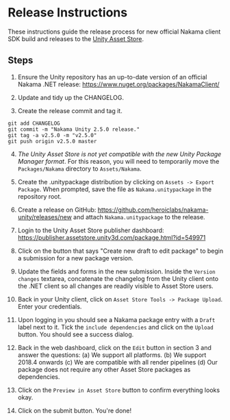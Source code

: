 Release Instructions
===

These instructions guide the release process for new official Nakama client SDK build and releases to the [Unity Asset Store](https://assetstore.unity.com/).

## Steps
1. Ensure the Unity repository has an up-to-date version of an official Nakama .NET release: https://www.nuget.org/packages/NakamaClient/

2. Update and tidy up the CHANGELOG.

3. Create the release commit and tag it.

```shell
git add CHANGELOG
git commit -m "Nakama Unity 2.5.0 release."
git tag -a v2.5.0 -m "v2.5.0"
git push origin v2.5.0 master
```

4. *The Unity Asset Store is not yet compatible with the new Unity Package Manager format*. For this reason, you will need to temporarily move the `Packages/Nakama` directory to `Assets/Nakama`.

5. Create the .unitypackage distribution by clicking on `Assets -> Export Package`. When prompted,
save the file as `Nakama.unitypackage` in the repository root.

6. Create a release on GitHub: https://github.com/heroiclabs/nakama-unity/releases/new and attach `Nakama.unitypackage` to the release.

7. Login to the Unity Asset Store publisher dashboard: https://publisher.assetstore.unity3d.com/package.html?id=549971

8. Click on the button that says "Create new draft to edit package" to begin a submission for a new package version.

9. Update the fields and forms in the new submission. Inside the `Version changes` textarea, concatenate the changelog from the Unity client onto the .NET client so all changes are readily visible to Asset Store
users.

10. Back in your Unity client, click on `Asset Store Tools -> Package Upload`. Enter your credentials.

11. Upon logging in you should see a Nakama package entry with a `Draft` label next to it. Tick the `include dependencies` and click on the `Upload` button. You should see a success dialog.

12. Back in the web dashboard, click on the `Edit` button in section 3 and answer the questions: (a) We support all platforms. (b) We support 2018.4 onwards (c) We are compatible with all render pipelines (d) Our package does not require any other Asset Store packages as dependencies.

13. Click on the `Preview in Asset Store` button to confirm everything looks okay.

14. Click on the submit button. You're done!
